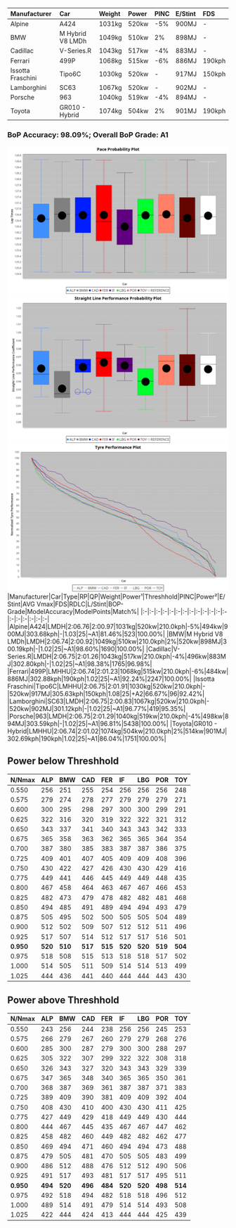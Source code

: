 |Manufacturer|Car|Weight|Power|PINC|E/Stint|FDS|
|:-|:-|:-|:-|:-|:-|:-|
|Alpine|A424|1031kg|520kw|-5%|900MJ|-|
|BMW|M Hybrid V8 LMDh|1049kg|510kw|2%|898MJ|-|
|Cadillac|V-Series.R|1043kg|517kw|-4%|883MJ|-|
|Ferrari|499P|1068kg|515kw|-6%|886MJ|190kph|
|Issotta Fraschini|Tipo6C|1030kg|520kw|-|917MJ|150kph|
|Lamborghini|SC63|1067kg|520kw|-|902MJ|-|
|Porsche|963|1040kg|519kw|-4%|894MJ|-|
|Toyota|GR010 - Hybrid|1074kg|504kw|2%|901MJ|190kph|

### BoP Accuracy: 98.09%; Overall BoP Grade: A1
![PACECHART](./IMG/AUTO.png)
![STRAIGHTLINEPERFORMANCECHART](./IMG/AUTO_sp.png)
![TYREPERFORMANCECHART](./IMG/AUTO_tw.png)
|Manufacturer|Car|Type|RP|QP|Weight|Power¹|Threshhold|PINC|Power²|E/Stint|AVG Vmax|FDS|RDLC|L/Stint|BOP-Grade|ModelAccuracy|ModelPoints|Match%|
|:-|:-|:-|:-|:-|:-|:-|:-|:-|:-|:-|:-|:-|:-|:-|:-|:-|:-|:-|
|Alpine|A424|LMDH|2:06.76|2:00.97|1031kg|520kw|210.0kph|-5%|494kw|900MJ|303.68kph|-|1.03|25|~A1|81.46%|523|100.00%|
|BMW|M Hybrid V8 LMDh|LMDH|2:06.74|2:00.92|1049kg|510kw|210.0kph|2%|520kw|898MJ|300.19kph|-|1.02|25|~A1|98.60%|1690|100.00%|
|Cadillac|V-Series.R|LMDH|2:06.75|2:01.26|1043kg|517kw|210.0kph|-4%|496kw|883MJ|302.80kph|-|1.02|25|~A1|98.38%|1765|96.98%|
|Ferrari|499P|LMHHU|2:06.74|2:01.23|1068kg|515kw|210.0kph|-6%|484kw|886MJ|302.88kph|190kph|1.02|25|~A1|92.24%|2247|100.00%|
|Issotta Fraschini|Tipo6C|LMHHU|2:06.75|2:01.91|1030kg|520kw|210.0kph|-|520kw|917MJ|305.63kph|150kph|1.08|25|+A2|66.67%|96|92.42%|
|Lamborghini|SC63|LMDH|2:06.75|2:00.83|1067kg|520kw|210.0kph|-|520kw|902MJ|301.12kph|-|1.02|25|~A1|96.77%|419|95.35%|
|Porsche|963|LMDH|2:06.75|2:01.29|1040kg|519kw|210.0kph|-4%|498kw|894MJ|303.59kph|-|1.02|25|~A1|96.81%|5438|100.00%|
|Toyota|GR010 - Hybrid|LMHHU|2:06.74|2:01.02|1074kg|504kw|210.0kph|2%|514kw|901MJ|302.69kph|190kph|1.02|25|~A1|86.04%|1751|100.00%|

## Power below Threshhold
|N/Nmax|ALP|BMW|CAD|FER|IF|LBG|POR|TOY|
|:-|:-|:-|:-|:-|:-|:-|:-|:-|
|0.550|256|251|255|254|256|256|256|248|
|0.575|279|274|278|277|279|279|279|271|
|0.600|300|295|298|297|300|300|299|291|
|0.625|322|316|320|319|322|322|321|312|
|0.650|343|337|341|340|343|343|342|333|
|0.675|365|358|363|362|365|365|364|354|
|0.700|387|380|385|383|387|387|386|375|
|0.725|409|401|407|405|409|409|408|396|
|0.750|430|422|427|426|430|430|429|416|
|0.775|449|441|446|445|449|449|448|435|
|0.800|467|458|464|463|467|467|466|453|
|0.825|482|473|479|478|482|482|481|468|
|0.850|494|485|491|489|494|494|493|479|
|0.875|505|495|502|500|505|505|504|489|
|0.900|512|502|509|507|512|512|511|496|
|0.925|517|507|514|512|517|517|516|501|
|**0.950**|**520**|**510**|**517**|**515**|**520**|**520**|**519**|**504**|
|0.975|518|508|515|513|518|518|517|502|
|1.000|514|505|511|509|514|514|513|499|
|1.025|444|436|441|440|444|444|443|430|

## Power above Threshhold
|N/Nmax|ALP|BMW|CAD|FER|IF|LBG|POR|TOY|
|:-|:-|:-|:-|:-|:-|:-|:-|:-|
|0.550|243|256|244|238|256|256|245|253|
|0.575|266|279|267|260|279|279|268|276|
|0.600|285|300|287|279|300|300|288|297|
|0.625|305|322|307|299|322|322|308|318|
|0.650|326|343|327|320|343|343|329|339|
|0.675|347|365|348|340|365|365|350|361|
|0.700|368|387|369|361|387|387|371|383|
|0.725|389|409|390|381|409|409|392|404|
|0.750|408|430|410|400|430|430|411|425|
|0.775|427|449|429|418|449|449|430|444|
|0.800|444|467|445|435|467|467|447|462|
|0.825|458|482|460|449|482|482|462|477|
|0.850|469|494|471|460|494|494|473|488|
|0.875|479|505|481|470|505|505|483|499|
|0.900|486|512|488|476|512|512|490|506|
|0.925|491|517|493|481|517|517|495|511|
|**0.950**|**494**|**520**|**496**|**484**|**520**|**520**|**498**|**514**|
|0.975|492|518|494|482|518|518|496|512|
|1.000|489|514|491|479|514|514|493|508|
|1.025|422|444|424|413|444|444|425|439|

